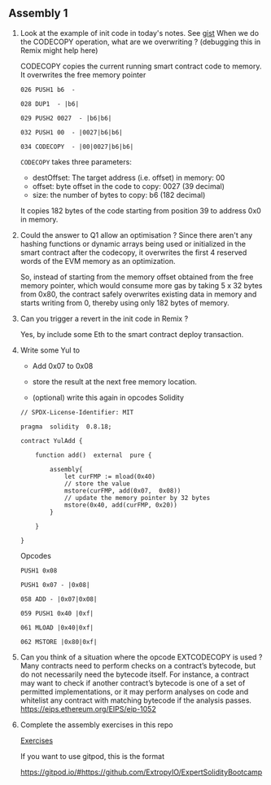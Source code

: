 
## Assembly 1

1. Look at the example of init code in today's notes. See [gist](https://gist.github.com/extropyCoder/4243c0f90e6a6e97006a31f5b9265b94)
When we do the CODECOPY operation, what are we overwriting ?
(debugging this in Remix might help here)

    CODECOPY copies the current running smart contract code to memory. It overwrites the free memory pointer
    ```
    026 PUSH1 b6  - 

    028 DUP1  - |b6|

    029 PUSH2 0027  - |b6|b6|

    032 PUSH1 00  - |0027|b6|b6|

    034 CODECOPY  - |00|0027|b6|b6|
    ```
    `CODECOPY` takes three parameters:
    - destOffset: The target address (i.e. offset) in memory: 00 
    - offset: byte offset in the code to copy: 0027  (39 decimal)
    - size: the number of bytes to copy: b6 (182 decimal)

    It copies 182 bytes of the code starting from position 39 to address 0x0 in memory.

2. Could the answer to Q1 allow an optimisation ?
    Since there aren't any hashing functions or dynamic arrays being used or initialized in the smart contract after the codecopy, it overwrites the first 4 reserved words of the EVM memory as an optimization.

    So, instead of starting from the memory offset obtained from the free memory pointer, which would consume more gas by taking 5 x 32 bytes from 0x80, the contract safely overwrites existing data in memory and starts writing from 0, thereby using only 182 bytes of memory.

3. Can you trigger a revert in the init code in Remix ?

    Yes, by include some Eth to the smart contract deploy transaction.

4. Write some Yul to

	- Add 0x07 to 0x08

	- store the result at the next free memory location.

	- (optional) write this again in opcodes
    Solidity
    ```
    // SPDX-License-Identifier: MIT

    pragma  solidity  0.8.18;

    contract YulAdd {

        function add()  external  pure {

            assembly{
                let curFMP := mload(0x40)
                // store the value
                mstore(curFMP, add(0x07,  0x08))
                // update the memory pointer by 32 bytes
                mstore(0x40, add(curFMP, 0x20))
            }	

        }

    }
    ```
    Opcodes
    ```
    PUSH1 0x08 

    PUSH1 0x07 - |0x08|

    058 ADD - |0x07|0x08|

    059 PUSH1 0x40 |0xf|

    061 MLOAD |0x40|0xf|

    062 MSTORE |0x80|0xf|
    ```

5.  Can you think of a situation where the opcode EXTCODECOPY is used ?
    Many contracts need to perform checks on a contract’s bytecode, but do not necessarily need the bytecode itself. For instance, a contract may want to check if another contract’s bytecode is one of a set of permitted implementations, or it may perform analyses on code and whitelist any contract with matching bytecode if the analysis passes.
    https://eips.ethereum.org/EIPS/eip-1052

6. Complete the assembly exercises in this repo

    [Exercises](https://github.com/ExtropyIO/ExpertSolidityBootcamp)

    If you want to use gitpod, this is the format

    https://gitpod.io/#https://github.com/ExtropyIO/ExpertSolidityBootcamp
